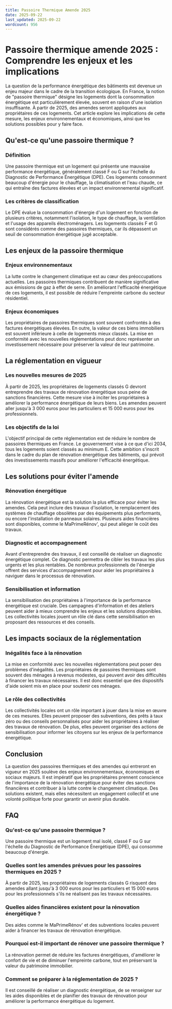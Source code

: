 ```yaml
---
title: Passoire Thermique Amende 2025
date: 2025-09-22
last_updated: 2025-09-22
wordcount: 956
---
```


# Passoire thermique amende 2025 : Comprendre les enjeux et les implications

La question de la performance énergétique des bâtiments est devenue un enjeu majeur dans le cadre de la transition écologique. En France, la notion de "passoire thermique" désigne les logements dont la consommation énergétique est particulièrement élevée, souvent en raison d'une isolation insuffisante. À partir de 2025, des amendes seront appliquées aux propriétaires de ces logements. Cet article explore les implications de cette mesure, les enjeux environnementaux et économiques, ainsi que les solutions possibles pour y faire face.

## Qu'est-ce qu'une passoire thermique ?

### Définition

Une passoire thermique est un logement qui présente une mauvaise performance énergétique, généralement classé F ou G sur l'échelle du Diagnostic de Performance Énergétique (DPE). Ces logements consomment beaucoup d'énergie pour le chauffage, la climatisation et l'eau chaude, ce qui entraîne des factures élevées et un impact environnemental significatif.

### Les critères de classification

Le DPE évalue la consommation d'énergie d'un logement en fonction de plusieurs critères, notamment l'isolation, le type de chauffage, la ventilation et l'usage des appareils électroménagers. Les logements classés F et G sont considérés comme des passoires thermiques, car ils dépassent un seuil de consommation énergétique jugé acceptable.

## Les enjeux de la passoire thermique

### Enjeux environnementaux

La lutte contre le changement climatique est au cœur des préoccupations actuelles. Les passoires thermiques contribuent de manière significative aux émissions de gaz à effet de serre. En améliorant l'efficacité énergétique de ces logements, il est possible de réduire l'empreinte carbone du secteur résidentiel.

### Enjeux économiques

Les propriétaires de passoires thermiques sont souvent confrontés à des factures énergétiques élevées. En outre, la valeur de ces biens immobiliers est souvent inférieure à celle de logements mieux classés. La mise en conformité avec les nouvelles réglementations peut donc représenter un investissement nécessaire pour préserver la valeur de leur patrimoine.

## La réglementation en vigueur

### Les nouvelles mesures de 2025

À partir de 2025, les propriétaires de logements classés G devront entreprendre des travaux de rénovation énergétique sous peine de sanctions financières. Cette mesure vise à inciter les propriétaires à améliorer la performance énergétique de leurs biens. Les amendes peuvent aller jusqu'à 3 000 euros pour les particuliers et 15 000 euros pour les professionnels.

### Les objectifs de la loi

L'objectif principal de cette réglementation est de réduire le nombre de passoires thermiques en France. Le gouvernement vise à ce que d'ici 2034, tous les logements soient classés au minimum E. Cette ambition s'inscrit dans le cadre du plan de rénovation énergétique des bâtiments, qui prévoit des investissements massifs pour améliorer l'efficacité énergétique.

## Les solutions pour éviter l'amende

### Rénovation énergétique

La rénovation énergétique est la solution la plus efficace pour éviter les amendes. Cela peut inclure des travaux d'isolation, le remplacement des systèmes de chauffage obsolètes par des équipements plus performants, ou encore l'installation de panneaux solaires. Plusieurs aides financières sont disponibles, comme le MaPrimeRénov', qui peut alléger le coût des travaux.

### Diagnostic et accompagnement

Avant d'entreprendre des travaux, il est conseillé de réaliser un diagnostic énergétique complet. Ce diagnostic permettra de cibler les travaux les plus urgents et les plus rentables. De nombreux professionnels de l'énergie offrent des services d'accompagnement pour aider les propriétaires à naviguer dans le processus de rénovation.

### Sensibilisation et information

La sensibilisation des propriétaires à l'importance de la performance énergétique est cruciale. Des campagnes d'information et des ateliers peuvent aider à mieux comprendre les enjeux et les solutions disponibles. Les collectivités locales jouent un rôle clé dans cette sensibilisation en proposant des ressources et des conseils.

## Les impacts sociaux de la réglementation

### Inégalités face à la rénovation

La mise en conformité avec les nouvelles réglementations peut poser des problèmes d'inégalités. Les propriétaires de passoires thermiques sont souvent des ménages à revenus modestes, qui peuvent avoir des difficultés à financer les travaux nécessaires. Il est donc essentiel que des dispositifs d'aide soient mis en place pour soutenir ces ménages.

### Le rôle des collectivités

Les collectivités locales ont un rôle important à jouer dans la mise en œuvre de ces mesures. Elles peuvent proposer des subventions, des prêts à taux zéro ou des conseils personnalisés pour aider les propriétaires à réaliser des travaux de rénovation. De plus, elles peuvent organiser des actions de sensibilisation pour informer les citoyens sur les enjeux de la performance énergétique.

## Conclusion

La question des passoires thermiques et des amendes qui entreront en vigueur en 2025 soulève des enjeux environnementaux, économiques et sociaux majeurs. Il est impératif que les propriétaires prennent conscience de l'importance de la rénovation énergétique pour éviter des sanctions financières et contribuer à la lutte contre le changement climatique. Des solutions existent, mais elles nécessitent un engagement collectif et une volonté politique forte pour garantir un avenir plus durable.

## FAQ

### Qu'est-ce qu'une passoire thermique ?

Une passoire thermique est un logement mal isolé, classé F ou G sur l'échelle du Diagnostic de Performance Énergétique (DPE), qui consomme beaucoup d'énergie.

### Quelles sont les amendes prévues pour les passoires thermiques en 2025 ?

À partir de 2025, les propriétaires de logements classés G risquent des amendes allant jusqu'à 3 000 euros pour les particuliers et 15 000 euros pour les professionnels s'ils ne réalisent pas les travaux nécessaires.

### Quelles aides financières existent pour la rénovation énergétique ?

Des aides comme le MaPrimeRénov' et des subventions locales peuvent aider à financer les travaux de rénovation énergétique.

### Pourquoi est-il important de rénover une passoire thermique ?

La rénovation permet de réduire les factures énergétiques, d'améliorer le confort de vie et de diminuer l'empreinte carbone, tout en préservant la valeur du patrimoine immobilier.

### Comment se préparer à la réglementation de 2025 ?

Il est conseillé de réaliser un diagnostic énergétique, de se renseigner sur les aides disponibles et de planifier des travaux de rénovation pour améliorer la performance énergétique du logement.